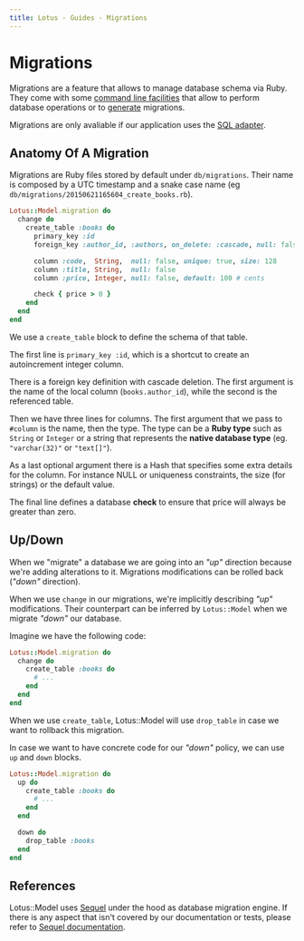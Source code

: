 ```yaml
---
title: Lotus - Guides - Migrations
---
```


# Migrations

Migrations are a feature that allows to manage database schema via Ruby.
They come with some [command line facilities](/guides/command-line/database) that allow to perform database operations or to [generate](/guides/command-line/generators) migrations.

Migrations are only avaliable if our application uses the [SQL adapter](/guides/models/overview).

## Anatomy Of A Migration

Migrations are Ruby files stored by default under `db/migrations`.
Their name is composed by a UTC timestamp and a snake case name (eg `db/migrations/20150621165604_create_books.rb`).

```ruby
Lotus::Model.migration do
  change do
    create_table :books do
      primary_key :id
      foreign_key :author_id, :authors, on_delete: :cascade, null: false

      column :code,  String,  null: false, unique: true, size: 128
      column :title, String,  null: false
      column :price, Integer, null: false, default: 100 # cents

      check { price > 0 }
    end
  end
end
```

We use a `create_table` block to define the schema of that table.

The first line is `primary_key :id`, which is a shortcut to create an autoincrement integer column.

There is a foreign key definition with cascade deletion.
The first argument is the name of the local column (`books.author_id`), while the second is the referenced table.

Then we have three lines for columns.
The first argument that we pass to `#column` is the name, then the type.
The type can be a **Ruby type** such as `String` or `Integer` or a string that represents the **native database type** (eg. `"varchar(32)"` or `"text[]"`).

As a last optional argument there is a Hash that specifies some extra details for the column. For instance NULL or uniqueness constraints, the size (for strings) or the default value.

The final line defines a database **check** to ensure that price will always be greater than zero.

## Up/Down

When we "migrate" a database we are going into an _"up"_ direction because we're adding alterations to it.
Migrations modifications can be rolled back (_"down"_ direction).

When we use `change` in our migrations, we're implicitly describing _"up"_ modifications.
Their counterpart can be inferred by `Lotus::Model` when we migrate _"down"_ our database.

Imagine we have the following code:

```ruby
Lotus::Model.migration do
  change do
    create_table :books do
      # ...
    end
  end
end
```

When we use `create_table`, Lotus::Model will use `drop_table` in case we want to rollback this migration.

In case we want to have concrete code for our _"down"_ policy, we can use `up` and `down` blocks.

```ruby
Lotus::Model.migration do
  up do
    create_table :books do
      # ...
    end
  end

  down do
    drop_table :books
  end
end
```

## References

Lotus::Model uses [Sequel](http://sequel.jeremyevans.net/) under the hood as database migration engine. If there is any aspect that isn't covered by our documentation or tests, please refer to [Sequel documentation](http://sequel.jeremyevans.net/rdoc/files/doc/schema_modification_rdoc.html).
